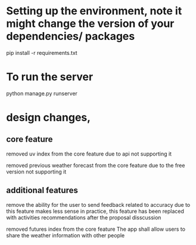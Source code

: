 # Setting up the environment, note it might change the version of your dependencies/ packages

pip install -r requirements.txt

# To run the server

python manage.py runserver

# design changes,

## core feature

removed uv index from the core feature due to api not supporting it


removed previous weather forecast from the core feature due to the free version not supporting it

## additional features
remove the ability for the user to send feedback related to accuracy due to this feature makes less sense in practice,
this feature has been replaced with activities recommendations after the proposal disscussion


removed futures index from the core feature
The app shall allow users to share the weather information with other people 
